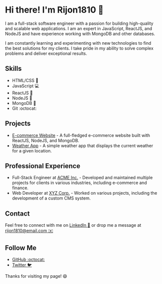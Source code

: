 # Hi there! I'm Rijon1810 :wave:

I am a full-stack software engineer with a passion for building high-quality and scalable web applications. I am an expert in JavaScript, ReactJS, and NodeJS and have experience working with MongoDB and other databases. 

I am constantly learning and experimenting with new technologies to find the best solutions for my clients. I take pride in my ability to solve complex problems and deliver exceptional results.

## Skills
- HTML/CSS :nail_care:
- JavaScript :computer:
- ReactJS :rocket:
- NodeJS :whale:
- MongoDB :tropical_drink:
- Git :octocat:

## Projects
- [E-commerce Website](https://github.com/Rijon1810/e-commerce-website) - A full-fledged e-commerce website built with ReactJS, NodeJS, and MongoDB.
- [Weather App](https://github.com/Rijon1810/weather-app) - A simple weather app that displays the current weather for a given location.

## Professional Experience
- Full-Stack Engineer at [ACME Inc.](https://www.acmeinc.com) - Developed and maintained multiple projects for clients in various industries, including e-commerce and finance.
- Web Developer at [XYZ Corp.](https://www.xyzcorp.com) - Worked on various projects, including the development of a custom CMS system.

## Contact
Feel free to connect with me on [LinkedIn :necktie:](https://www.linkedin.com/in/rijon1810/) or drop me a message at [rijon1810@email.com :envelope:](mailto:rijon1810@email.com)

## Follow Me
- [GitHub :octocat:](https://github.com/Rijon1810)
- [Twitter :bird:](https://twitter.com/rijon1810)

Thanks for visiting my page! :smile:
